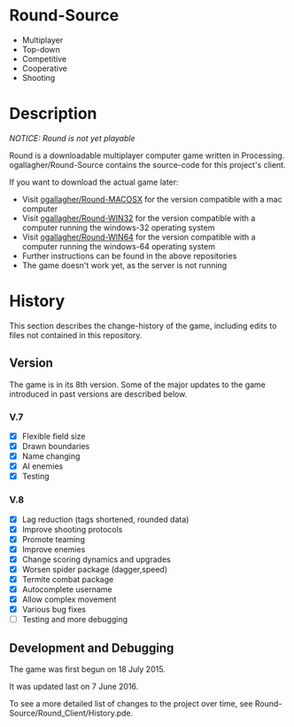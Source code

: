 # Round-Source 
- Multiplayer
- Top-down
- Competitive
- Cooperative
- Shooting

# Description
_NOTICE: Round is not yet playable_

Round is a downloadable multiplayer computer game written in Processing. ogallagher/Round-Source contains the source-code for this project's client.

If you want to download the actual game later:
- Visit [ogallagher/Round-MACOSX](https://github.com/ogallagher/Round-MACOSX) for the version compatible with a mac computer
- Visit [ogallagher/Round-WIN32](https://github.com/ogallagher/Round-WIN32) for the version compatible with a computer running the windows-32 operating system
- Visit [ogallagher/Round-WIN64](https://github.com/ogallagher/Round-WIN64) for the version compatible with a computer running the windows-64 operating system
- Further instructions can be found in the above repositories
- The game doesn't work yet, as the server is not running

# History
This section describes the change-history of the game, including edits to files not contained in this repository.

## Version
The game is in its 8th version. Some of the major updates to the game introduced in past versions are described below.

### V.7
- [x] Flexible field size 
- [x] Drawn boundaries
- [x] Name changing
- [x] AI enemies
- [x] Testing

### V.8     
- [x] Lag reduction (tags shortened, rounded data) 
- [x] Improve shooting protocols 
- [x] Promote teaming 
- [x] Improve enemies 
- [x] Change scoring dynamics and upgrades 
- [x] Worsen spider package (dagger,speed) 
- [x] Termite combat package 
- [x] Autocomplete username 
- [x] Allow complex movement 
- [x] Various bug fixes 
- [ ] Testing and more debugging

## Development and Debugging
The game was first begun on 18 July 2015. 

It was updated last on 7 June 2016. 

To see a more detailed list of changes to the project over time, see Round-Source/Round_Client/History.pde.

